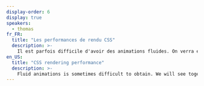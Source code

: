 ```yaml
---
display-order: 6
display: true
speakers:
  - thomas
fr_FR:
  title: "Les performances de rendu CSS"
  description: >-
    Il est parfois difficile d'avoir des animations fluides. On verra ensemble comment fonctionne un navigateur et pourquoi il faut faire attention avec les SVGs, avec certaines unités, et avec la plupart de propriétés CSS. On n’est pas pour autant dépourvu de possibilités. On en profitera pour faire le tour de ce que l’on a dans notre trousse à outils ! 
en_US:
  title: "CSS rendering performance"
  description: >-
    Fluid animations is sometimes difficult to obtain. We will see together how a browser works and why we have to be careful with SVGs, some units, and most CSS properties. This does not mean that we are deprived of possibilities. We'll take this opportunity to take a look at what we have in our toolkit!
---
```

